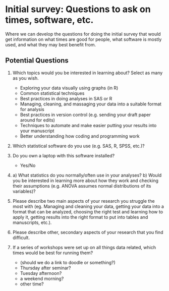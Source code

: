 # Initial survey: Questions to ask on times, software, etc. #

Where we can develop the questions for doing the initial survey that
would get information on what times are good for people, what software
is mostly used, and what they may best benefit from.

## Potential Questions ##

1. Which topics would you be interested in learning about? Select as
   many as you wish.
    * Exploring your data visually using graphs (in R)
    * Common statistical techniques
    * Best practices in doing analyses in SAS or R
    * Managing, cleaning, and massaging your data into a suitable format for analysis 
    * Best practices in version control (e.g. sending your draft
      paper around for edits)
    * Techniques to automate and make easier putting your results into your manuscript 
    * Better understanding how coding and programming work

2. Which statistical software do you use (e.g. SAS, R, SPSS, etc.)?

3. Do you own a laptop with this software installed?
    * Yes/No

4. a) What statistics do you normally/often use in your analyses? b)
   Would you be interested in learning more about how they work and
   checking their assumptions (e.g. ANOVA assumes normal distributions
   of its variables)?
   
5. Please describe two main aspects of your research you struggle the most with (eg. Managing and cleaning your data, getting your data into a format that can be analyzed, choosing the right test and learning how to apply it, getting results into the right format to put into tables and manuscripts, etc.). 

6. Please describe other, secondary aspects of your research that you find difficult. 

7. If a series of workshops were set up on all things data related, which times would be best for running them? 
    * (should we do a link to doodle or something?) 
    * Thursday after seminar? 
    * Tuesday afternoon? 
    * a weekend morning? 
    * other time? 